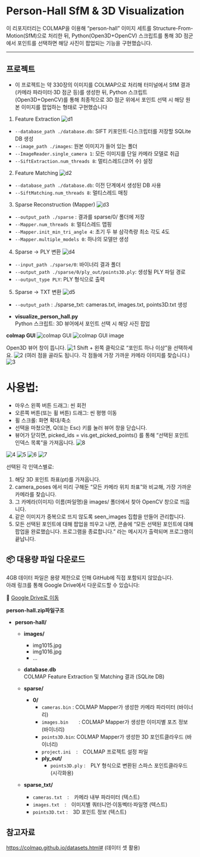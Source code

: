 # Person‐Hall SfM & 3D Visualization

이 리포지터리는 COLMAP을 이용해 “person-hall” 이미지 세트를 Structure-From-Motion(SfM)으로 처리한 뒤, Python(Open3D+OpenCV) 스크립트를 통해 3D 점군에서 포인트를 선택하면 해당 사진이 팝업되는 기능을 구현했습니다.

---

## 프로젝트
 - 이 프로젝트는 약 330장의 이미지를 COLMAP으로 처리해 터미널에서 SfM 결과(카메라 파라미터·3D 점군 등)를 생성한 뒤, Python 스크립트(Open3D+OpenCV)를 통해 최종적으로 3D 점군 위에서 포인트 선택 시 해당 원본 이미지를 팝업하는 형태로 구현했습니다


1. Feature Extraction
![d1](image/d1.png)
- `--database_path ./database.db`: SIFT 키포인트·디스크립터를 저장할 SQLite DB 생성
- `--image_path ./images`: 원본 이미지가 들어 있는 폴더
- `--ImageReader.single_camera 1`: 모든 이미지를 단일 카메라 모델로 취급
- `--SiftExtraction.num_threads 8`: 멀티스레드(코어 수) 설정

2. Feature Matching
![d2](image/d2.png)
- `--database_path ./database.db`: 이전 단계에서 생성된 DB 사용
- `--SiftMatching.num_threads 8`: 멀티스레드 매칭

3. Sparse Reconstruction (Mapper)
![d3](image/d3.png)
- `--output_path ./sparse` : 결과를 sparse/0/ 폴더에 저장
- `--Mapper.num_threads 8`: 멀티스레드 맵핑
- `--Mapper.init_min_tri_angle 4`: 초기 두 뷰 삼각측량 최소 각도 4도
- `--Mapper.multiple_models 0`: 하나의 모델만 생성

4. Sparse → PLY 변환
![d4](image/d4.png)
- `--input_path ./sparse/0`: 바이너리 결과 폴더
- `--output_path ./sparse/0/ply_out/points3D.ply`: 생성될 PLY 파일 경로
- `--output_type PLY`: PLY 형식으로 출력

5. Sparse → TXT 변환
![d5](image/d5.png)
- `--output_path` : ./sparse_txt: cameras.txt, images.txt, points3D.txt 생성

- **visualize_person_hall.py**  
  Python 스크립트: 3D 뷰어에서 포인트 선택 시 해당 사진 팝업

**colmap GUI**
![colmap GUI](image/colmap_gui.png)
![colmap GUI image](image/colmap_gui_spec.png)


Open3D 뷰어 창이 뜹니다.
![1](image/image1.png)
Shift + 왼쪽 클릭으로 “포인트 하나 이상”을 선택하세요.
![2](image/image2.png)
(여러 점을 골라도 됩니다. 각 점들에 가장 가까운 카메라 이미지를 찾습니다.)
![3](image/image3.png)

# 사용법:
- 마우스 왼쪽 버튼 드래그: 씬 회전
- 오른쪽 버튼(또는 휠 버튼) 드래그: 씬 평행 이동
- 휠 스크롤: 화면 확대/축소
- 선택을 마쳤으면, Q(또는 Esc) 키를 눌러 뷰어 창을 닫습니다.
- 뷰어가 닫히면, picked_ids = vis.get_picked_points() 를 통해 “선택된 포인트 인덱스 목록”을 가져옵니다.
![8](image/image8.png)

![4](image/image4.png)
![5](image/image5.png)
![6](image/image6.png)
![7](image/image7.png)

선택된 각 인덱스별로:

1. 해당 3D 포인트 좌표(pt)를 가져옵니다.
2. camera_poses 에서 미리 구해둔 “모든 카메라 위치 좌표”와 비교해, 가장 가까운 카메라를 찾습니다.
3. 그 카메라(이미지) 이름(파일명)을 images/ 폴더에서 찾아 OpenCV 창으로 띄웁니다.
4. 같은 이미지가 중복으로 뜨지 않도록 seen_images 집합을 만들어 관리합니다.
5. 모든 선택된 포인트에 대해 팝업을 띄우고 나면, 콘솔에 “모든 선택된 포인트에 대해 팝업을 완료했습니다. 프로그램을 종료합니다.” 라는 메시지가 출력되며 프로그램이 끝납니다.

## 📦 대용량 파일 다운로드

4GB 데이터 파일은 용량 제한으로 인해 GitHub에 직접 포함되지 않았습니다.  
아래 링크를 통해 Google Drive에서 다운로드할 수 있습니다:

🔗 [Google Drive로 이동](https://drive.google.com/file/d/1ydHn-Xp8cNX7QNxc8W-sJjiDoSzSHVBk/view?usp=share_link)

**person-hall.zip파일구조**
- **person-hall/**
  - **images/**
    - img1015.jpg
    - img1016.jpg
    - …
    
  - **database.db**  
    COLMAP Feature Extraction 및 Matching 결과 (SQLite DB)

  - **sparse/**
    - **0/**
      - `cameras.bin` : COLMAP Mapper가 생성한 카메라 파라미터 (바이너리)
      - `images.bin`  : COLMAP Mapper가 생성한 이미지별 포즈 정보 (바이너리)
      - `points3D.bin`: COLMAP Mapper가 생성한 3D 포인트클라우드 (바이너리)
      - `project.ini` : COLMAP 프로젝트 설정 파일
      - **ply_out/**
        - `points3D.ply` : PLY 형식으로 변환된 스파스 포인트클라우드 (시각화용)

  - **sparse_txt/**
    - `cameras.txt` : 카메라 내부 파라미터 (텍스트)
    - `images.txt` : 이미지별 쿼터니언·이동벡터·파일명 (텍스트)
    - `points3D.txt` : 3D 포인트 정보 (텍스트)

## 참고자료 
https://colmap.github.io/datasets.html# (데이터 셋 활용)